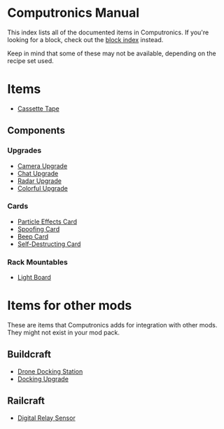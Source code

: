 # Computronics Manual

This index lists all of the documented items in Computronics. If you're looking for a block, check out the [block index](../block/index.md) instead.

Keep in mind that some of these may not be available, depending on the recipe set used.

# Items

* [Cassette Tape](tape.md)

## Components

### Upgrades

* [Camera Upgrade](camera_upgrade.md)
* [Chat Upgrade](chat_upgrade.md)
* [Radar Upgrade](radar_upgrade.md)
* [Colorful Upgrade](colorful_upgrade.md)

### Cards

* [Particle Effects Card](particle_card.md)
* [Spoofing Card](spoofing_card.md)
* [Beep Card](beep_card.md)
* [Self-Destructing Card](self_destructing_card.md)

### Rack Mountables

* [Light Board](light_board.md)

# Items for other mods

These are items that Computronics adds for integration with other mods. They might not exist in your mod pack.

## Buildcraft

* [Drone Docking Station](buildcraft/drone_station.md)
* [Docking Upgrade](buildcraft/docking_upgrade.md)

## Railcraft

* [Digital Relay Sensor](railcraft/relay_sensor.md)
